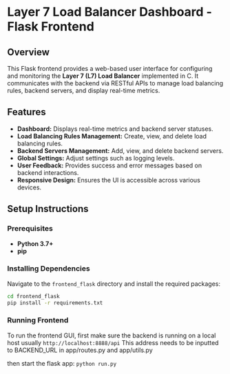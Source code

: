 # Layer 7 Load Balancer Dashboard - Flask Frontend

## Overview

This Flask frontend provides a web-based user interface for configuring and monitoring the **Layer 7 (L7) Load Balancer** implemented in C. It communicates with the backend via RESTful APIs to manage load balancing rules, backend servers, and display real-time metrics.

## Features

- **Dashboard:** Displays real-time metrics and backend server statuses.
- **Load Balancing Rules Management:** Create, view, and delete load balancing rules.
- **Backend Servers Management:** Add, view, and delete backend servers.
- **Global Settings:** Adjust settings such as logging levels.
- **User Feedback:** Provides success and error messages based on backend interactions.
- **Responsive Design:** Ensures the UI is accessible across various devices.

## Setup Instructions

### Prerequisites

- **Python 3.7+**
- **pip**

### Installing Dependencies

Navigate to the `frontend_flask` directory and install the required packages:

```bash
cd frontend_flask
pip install -r requirements.txt
```
### Running Frontend
To run the frontend GUI, first make sure the backend is running on a local host usually `http://localhost:8888/api` This address needs to be inputted to BACKEND_URL in app/routes.py and app/utils.py

then start the flask app:
`python run.py`